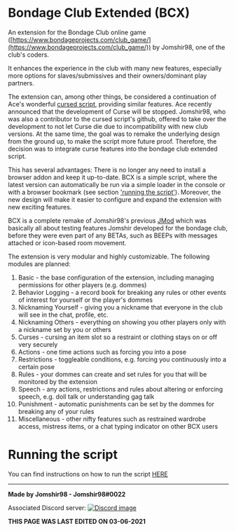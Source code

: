 # Bondage Club Extended (BCX)

An extension for the Bondage Club online game ([https://www.bondageprojects.com/club_game/](https://www.bondageprojects.com/club_game/)) by Jomshir98, one of the club's coders.

It enhances the experience in the club with many new features, especially more options for slaves/submissives and their owners/dominant play partners.

The extension can, among other things, be considered a continuation of Ace's wonderful [cursed script](https://github.com/ace-1331/ace12401-cursedscript), providing similar features. Ace recently announced that the development of Curse will be stopped. Jomshir98, who was also a contributor to the cursed script's github, offered to take over the development to not let Curse die due to incompatibility with new club versions. At the same time, the goal was to remake the underlying design from the ground up, to make the script more future proof. Therefore, the decision was to integrate curse features into the bondage club extended script.

This has several advantages: There is no longer any need to install a browser addon and keep it up-to-date. BCX is a simple script, where the latest version can automatically be run via a simple loader in the console or with a browser bookmark (see section ['running the script'](#running-the-script)). Moreover, the new design will make it easier to configure and expand the extension with new exciting features.

BCX is a complete remake of Jomshir98's previous [JMod](https://github.com/jomshir98/testing) which was basically all about testing features Jomshir developed for the bondage club, before they were even part of any BETAs, such as BEEPs with messages attached or icon-based room movement.

The extension is very modular and highly customizable. The following modules are planned:
1. Basic - the base configuration of the extension, including managing permissions for other players (e.g. dommes)
2. Behavior Logging - a record book for breaking any rules or other events of interest for yourself or the player's dommes
3. Nicknaming Yourself - giving you a nickname that everyone in the club will see in the chat, profile, etc.
4. Nicknaming Others - everything on showing you other players only with a nickname set by you or others
5. Curses - cursing an item slot so a restraint or clothing stays on or off very securely
6. Actions - one time actions such as forcing you into a pose
7. Restrictions - toggleable conditions, e.g. forcing you continuously into a certain pose
8. Rules - your dommes can create and set rules for you that will be monitored by the extension
9. Speech - any actions, restrictions and rules about altering or enforcing speech, e.g. doll talk or understanding gag talk
10. Punishment - automatic punishments can be set by the dommes for breaking any of your rules
11. Miscellaneous - other nifty features such as restrained wardrobe access, mistress items, or a chat typing indicator on other BCX users

# Running the script

You can find instructions on how to run the script [HERE](https://jomshir98.github.io/bondage-club-extended/)

-----------------------------------------------
**Made by Jomshir98 - Jomshir98#0022**

Associated Discord server:
[![Discord image](https://discordapp.com/api/guilds/842082194209112074/widget.png?style=banner1)](https://discord.gg/SHJMjEh9VH)

**THIS PAGE WAS LAST EDITED ON 03-06-2021**
